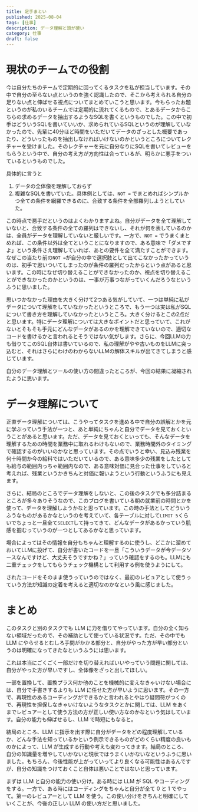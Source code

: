 ```yaml
---
title: 足手まとい
published: 2025-08-04
tags: [仕事]
description: データ理解と頭が硬い
category: 仕事
draft: false
---
```


# 現状のチームでの役割

今は自分たちのチームで定期的に回ってくるタスクを私が担当しています。その中で自分の至らない点というのを強く認識したので、そこから考えられる自分の足りない点と伸ばせる視点についてまとめていこうと思います。今もらったお題というのが私のいるチームでは定期的に流れてくるもので、とあるデータからこちらの求めるデータを抽出するようなSQLを書くというものでした。この中で初手はどういうSQLを書いていいか、求められているSQLというのが理解していなかったので、先輩に40分ほど時間をいただいてデータのざっとした概要であったり、どういったものを抽出しなければいけないのかというところについてレクチャーを受けました。そのレクチャーを元に自分なりにSQLを書いてレビューをもらうという中で、自分の考え方が方向性は合っているが、明らかに悪手をついているというものでした。

具体的に言うと  
1. データの全体像を理解しておらず  
2. 複雑なSQLを書いていた。具体例としては、`NOT =` でまとめればシンプルかつ全ての条件を網羅できるのに、合致する条件を全部羅列しようとしていた。  

この時点で悪手だというのはよくわかりますよね。自分がデータを全て理解していないと、合致する条件の全ての羅列はできないし、それが何を表しているのかは、全員がデータを理解していないと厳しいです。一方で、`NOT =` でうまくまとめれば、この条件以外は全てということになりますので、ある意味で「ダメですよ」という条件さえ理解していれば、あとの要件を全て満たすことができます。なぜこの当たり前の`NOT =`が自分の中で選択肢として出てこなかったかっていうのは、初手で思いついてしまったのが条件の羅列だったからという点があると思います。この時になぜ切り替えることができなかったのか、視点を切り替えることができなかったのかというのは、一事が万事つながっていくんだろうなというふうに思いました。  

思いつかなかった理由を大きく分けて2つある気がしていて、一つは単純に私がデータについて理解をしていなかったというところで、もう一つは実は私がSQLについて書き方を理解していなかったというところ。大きく分けるとこの2点だと思います。特にデータ理解については大きなポイントだと思っていて、これがないとそもそも手元にどんなデータがあるのかを理解できていないので、適切なコードを書けるかと言われるとそうではない気がします。さらに、今回LLMの力も借りてこのSQL自体は書いているので、私の理解がやや古いものをLLMに突っ込むと、それはさらにわけのわからないLLMの解体スキルが出てきてしまうと感じています。  

自分のデータ理解とツールの使い方の間違ったところが、今回の結果に凝縮されたように思います。

# データ理解について

正直データ理解については、こうやってタスクを進める中で自分の誤解とかを元に学ぶっていう手法が一つと、あと単純にちゃんと自分でデータを見ておくということがあると思います。ただ、データを見ておくといっても、そんなデータを理解するための時間を業務中に取れるわけもないので、業務時間外のタイミングで確認するのがいいのかなと思っています。その点でいうと幸い、見込み残業を何十時間か今の給料ではいただいているので、ある意味多少の残業をしたとしても給与の範囲内っちゃ範囲内なので、ある意味対価に見合った仕事をしていると考えれば、残業というかきちんと対価に報いようという行動というふうにも見えます。

さらに、結局のところでデータ理解をしないと、この後のタスクでも多分詰まるところが多々ありそうなので、このブログを書いている朝の就業前の時間とかを使って、データを理解しようかなと思っています。この時の手法としてどういうふうなものがあるかなというのを考えていて、各テーブルに対して`LIMIT 5`くらいでちょっと一旦全て`SELECT`して持ってきて、どんなデータがあるかっていう肌感を掴むっていうのが一つとしてあるかなと思っています。

場合によってはその情報を自分もちゃんと理解するのに使うし、どこかに溜めておいてLLMに投げて、自分が書いたコードを一旦「こういうデータが今データソースなんですけど、大丈夫そうですかね？」っていう確認をするのも。LLMにも二重チェックをしてもらうチェック機構として利用する例を使うようにして。

されたコードをそのまま使うっていうのではなく、最初のレビュアとして使うっていう方法が知識の定着を考えると適切なのかなという風に感じました。


# まとめ

このタスクと別のタスクでも LLM に力を借りてやっています。自分の全く知らない領域だったので、その補助として使っている状況です。ただ、その中でも LLM にやらせるとむしろ手間がかかる部分と、自分がやった方が早い部分というのは明確になってきたなというふうには思います。

これは本当にごくごく一部だけを切り替えればいいやっていう問題に関しては、自分がやった方が早いですし、全体像をざっと出してほしい。

一部を置換して、置換プラス何か他のことを機械的に変えなきゃいけない場合には、自分で手書きするよりも LLM に任せた方が早いように思います。その一方で、再現性のあるコーディングができるかと言われるとやはり疑問符がつくので、再現性を担保しなきゃいけないようなタスクとかに関しては、LLM をあくまでレビュアーとして使う方法の方が正しい使い方なのかなという気はしています。自分の能力も伸ばせるし、LLM で時短にもなると。

結局のところ、LLM に指示を出す際に自分がデータをどの程度理解しているか、どんな手法を知っているかという例示できるものがどのくらい精度の良いものかによって、LLM が生成する行動や考えも変わってきます。結局のところ、自分の知識量を増やしていかないと現状ではうまくいかないなというふうに思いました。もちろん、今後性能が上がっていってより良くなる可能性はあるんですが、自分の知識をつけておくこと自体は悪いことではないと思っています。

まずは LLM と自分の能力の使い分け。ある時には LLM が SQL やコーディングをする。一方で、ある時にはコーディングをちゃんと自分が全て 0 と 1 でやって。第一のレビュアーとして LLM を使う。この使い分けをきちんと明確にしていくことが、今後の正しい LLM の使い方だと思いました。

